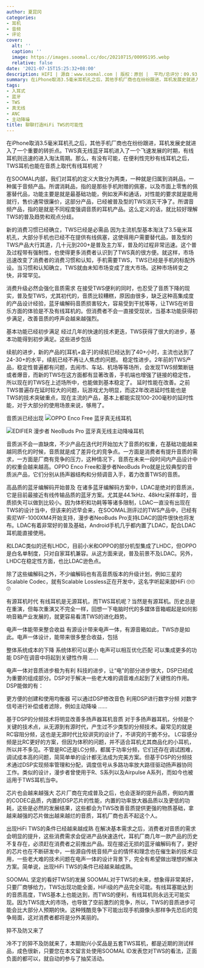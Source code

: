 ```yaml
---
author: 夏昆冈
categories:
- 耳机
- 音频
- 评论
cover:
  alt: ''
  caption: ''
  image: https://images.soomal.cc/doc/20210715/00095195.webp
  relative: false
date: '2021-07-15T15:25:32+08:00'
description: HIFI | 源自：www.soomal.com | 版权：原创 |  平均/总评分：09.93/278
summary: 在iPhone取消3.5毫米耳机孔之后，其他手机厂商也在纷纷跟进，耳机发展史就进入了一个重要的转折点。TWS真无线蓝牙耳机进入了一个飞速发展的时期，有线耳机则迅速的进入淘汰周期。那么，有没有可能，在便利性完秒有线耳机之后，TWS耳机也能在音质上取代有线耳机呢？
tags:
- 入耳式
- 蓝牙
- TWS
- 真无线
- ANC
- 主动降噪
title: 聊聊打造HiFi TWS的可能性
---
```


在iPhone取消3.5毫米耳机孔之后，其他手机厂商也在纷纷跟进，耳机发展史就进入了一个重要的转折点。TWS真无线蓝牙耳机进入了一个飞速发展的时期，有线耳机则迅速的进入淘汰周期。那么，有没有可能，在便利性完秒有线耳机之后，TWS耳机也能在音质上取代有线耳机呢？

在SOOMAL内部，我们对耳机的定义大致分为两类，一种就是归属到消耗品，一种属于音频产品。所谓消耗品，指的是那些手机附赠的佩塞，以及市面上零售的佩塞替代品，功能主要是就是最基础功能，例如发声和通话，对性能的要求就是能用就行，售价通常很廉价，这部分产品，已经被普及型的TWS消灭干净了。所谓音频产品，指的是就是不同程度强调音质的耳机产品。这么定义的话，就比较好理解TWS的普及趋势和观点分歧。

新的消费习惯已经确立，TWS已经是必需品
因为主流机型基本淘汰了3.5毫米耳机孔，大部分手机也已经不在提供有线佩塞，这使得用户需要替代品，普及型的TWS产品大行其道，几十元到200+是普及主力军，普及的过程非常迅速。这个普及过程带有强制性，也使得更多消费者认识到了TWS真的很方便。就这样，市场迅速改变了消费者的消费习惯和认知，手机需要TWS，TWS已经是手机的标配外设。当习惯和认知确立，TWS就由未知市场变成了庞大市场。这种市场转变之快，非常罕见。

消费升级必然会强化音质需求
在接受TWS便利的同时，也忍受了音质下降的现实，普及型TWS，尤其初代的，音质比较糟糕，原因由很多，缺乏这种高集成度的产品设计经验，蓝牙编解码音质损害较大，容易受到干扰等等，让TWS在听音乐方面的体验是不及有线耳机的。但消费者不会一直接受现状，当基本功能获得初步满足，改善音质的呼声会越来越强烈。

基本功能已经初步满足
经过几年的快速的技术更迭，TWS获得了很大的进步，基本功能得到初步满足。这些进步包括


续航的进步，新的产品的[耳机+盒子]的续航已经达到了40+小时，主流也达到了24-30+的水平，续航已经不再让人焦虑的问题。
稳定性进步。2年前的TWS产品，稳定性普遍都有问题，去闹市、车站、机场等等场所，会发现TWS频繁断链或者爆音，而新的TWS在这方面都有显著改善，手机端也增强了链接的稳定性，所以现在的TWS在上述场所中，也能做到基本稳定了。
延时性能在改善。之前TWS普遍存在延时较大的问题，玩游戏尤为明显，而这2年改进延时性能也是TWS的技术突破重点，现在主流的产品，基本上都能实现100-200毫秒的延时性能，对于大部分的使用场景来说，够用了。

音质派已经出现
![OPPO Enco Free 蓝牙真无线耳机](https://images.soomal.cc/doc/20191226/00086248_01.webp)




![EDIFIER 漫步者 NeoBuds Pro 蓝牙真无线主动降噪耳机](https://images.soomal.cc/doc/20210528/00094485_01.webp)




音质派不会一直缺席，不少产品在迭代时开始加大了音质的权重，在基础功能越来越同质化的时候，音质就是成了差异化的竞争点。一方面是消费者有提升音质的需求，一方面是厂商有竞争的压力，这种情况下，音质在未来一段时间内产品设计中的权重会越来越高。OPPO Enco Free和漫步者NeoBuds Pro就是比较典型的音质派产品，它们分别从扬声器结构和分频调音入手，着力改善TWS的音质。

高品质的蓝牙编解码开始普及
在诸多蓝牙编解码方案中，LDAC是绝对的音质派，它是目前最接近有线传输品质的蓝牙方案。尤其是44.1kHz、48kHz采样率时，音质损失可以做到比较小。因为体积和功耗等等诸多限制，LDAC一直没有出现在TWS的设计当中，但该来的迟早会来，在SOOMAL测评过的TWS产品中，已经有索尼WF-1000XM4开始支持，漫步者NeoBuds Pro支持LDAC的固件很快也将发布。LDAC有着非常好的普及基础，Android手机几乎都内置了LDAC，配合LDAC耳机能直接使用。

和LDAC类似的还有LHDC，目前小米和OPPO的部分机型集成了LHDC，但OPPO是白名单制度，只对自家耳机兼容。从这方面来说，普及前景不及LDAC。另外，LHDC在稳定性方面，也比LDAC逊色点。

除了这些编解码之外，不少编解码也有高音质版本的升级计划，例如三星的Scalable Codec，就有Scalable Lossless正在开发中，这名字听起来就HiFi 🙄🙄🙄

有源耳机时代
有线耳机是无源耳机，而TWS耳机呢？当然是有源耳机。历史总是在重演，但每次重演又不完全一样，回想一下电脑时代的多媒体音箱崛起是如何影响音箱产业发展的，就更容易看清TWS的进化趋势。

电声一体能带来整合收益
有源设计带来电声一体，有源音箱如此，TWS亦是如此。电声一体设计，能带来很多整合收益，包括

整体系统成本的下降
系统体积可以更小
电声可以相互优化匹配
可以集成更多的功能
DSP在调音中将起到关键性作用
……

电声一体对音质进步极为有利
科技的进步，让“电”的部分进步很大，DSP已经成为重要的组成部分。DSP对于解决一些老大难的调音难点起到了关键性的作用。DSP能做的有：


更方便的创建和使用均衡器
可以通过DSP修改音色
利用DSP进行数字分频
对数字信号进行补偿或者滤除，例如主动降噪
……

基于DSP的分频技术将明显改善多扬声器耳机音质
对于多扬声器耳机，分频是个关键的技术点，从无源到有源时代，产生过不少类型的分频技术。最常见的就是RC容阻分频，这也是无源时代比较讲究的设计了，不讲究的干脆不分。 LC容感分频是比RC更好的方案，但因为体积的问题，并不适合耳机尤其商品化的小耳机，所以并不多见。不管是RC还是LC分频，都属于功率分频，它们还存在调试困难，调试成本高的问题，简简单单的设计都无法成为完美方案。但基于DSP的分频技术通过DSP实现频率管理和分配，调度信号从多路功率放大路径驱动扬声器协同工作。类似的设计，漫步者曾使用于R、S系列以及Airpulse A系列，而如今也被运用于TWS耳机当中。

芯片也会越来越强大
芯片厂商在完成普及之后，也会逐渐的提升品质，例如内置的CODEC品质，内置的DSP芯片的性能，内置的功率放大器品质以及更低的功耗，这些是必然的发展结果，这些都会为TWS改善音质提供更强的物质基础，拿越来越强的芯片做出越来越烂的音质，耳机厂商也丢不起这个人。

出现HiFi TWS的条件已经越来越成熟
在解决基本需求之后，消费者对音质的需求会明显的提升，这些消费需求会促进产品快速迭代，耳机厂商几年一款产品的历史不复存在，必须赶在消费者之前推出产品。现在接近无损的蓝牙编解码有了，更好的芯片也在不断研发中，一些源自传统音频产业的情怀和理念也在催生新的技术应用，一些老大难的技术问题在电声一体的设计背景下，完全有希望做出理想的解决方案。简单说，出现HiFi TWS的条件已经越来越成熟。

SOOMAL 坚定的看好TWS的发展
SOOMAL对于TWS的未来，想象得非常美好，只要厂商够给力，TWS出现功能全面，HiFi级的产品完全可能。有线耳塞能达到的音质高度，TWS基本上也能达到，而TWS的便利，有线耳机则永远无可能实现。因为TWS庞大的市场，也导致了空前激烈的竞争，所以，TWS的音质进步可能会比大部分人预期的快。这种残酷竞争下可能出现手机摄像头那样争先恐后的竞争局面，这对消费者都将是分外美丽的。

猝不及防又来了

冷不丁的猝不及防就来了，本期助兴小奖品是五套TWS耳机，都是近期的测试样品，成色很新，只要您在本文留言处使用SOOMAL ID发表您对TWS的看法，正面负面的都可以，就自动的参与了抽奖活动。